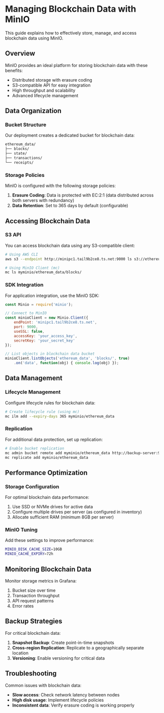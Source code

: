 # Managing Blockchain Data with MinIO

This guide explains how to effectively store, manage, and access blockchain data using MinIO.

## Overview

MinIO provides an ideal platform for storing blockchain data with these benefits:

- Distributed storage with erasure coding
- S3-compatible API for easy integration
- High throughput and scalability
- Advanced lifecycle management

## Data Organization

### Bucket Structure

Our deployment creates a dedicated bucket for blockchain data:

```bash
ethereum_data/
├── blocks/
├── state/
├── transactions/
└── receipts/
```

### Storage Policies

MinIO is configured with the following storage policies:

1. **Erasure Coding**: Data is protected with EC:2:1 (data distributed across both servers with redundancy)
2. **Data Retention**: Set to 365 days by default (configurable)

## Accessing Blockchain Data

### S3 API

You can access blockchain data using any S3-compatible client:

```bash
# Using AWS CLI
aws s3 --endpoint http://minipc1.tail9b2ce8.ts.net:9000 ls s3://ethereum_data/blocks/

# Using MinIO Client (mc)
mc ls myminio/ethereum_data/blocks/
```

### SDK Integration

For application integration, use the MinIO SDK:

```javascript
const Minio = require('minio');

// Connect to MinIO
const minioClient = new Minio.Client({
    endPoint: 'minipc1.tail9b2ce8.ts.net',
    port: 9000,
    useSSL: false,
    accessKey: 'your_access_key',
    secretKey: 'your_secret_key'
});

// List objects in blockchain data bucket
minioClient.listObjects('ethereum_data', 'blocks/', true)
    .on('data', function(obj) { console.log(obj) });
```

## Data Management

### Lifecycle Management

Configure lifecycle rules for blockchain data:

```bash
# Create lifecycle rule (using mc)
mc ilm add --expiry-days 365 myminio/ethereum_data
```

### Replication

For additional data protection, set up replication:

```bash
# Enable bucket replication
mc admin bucket remote add myminio/ethereum_data http://backup-server:9000 backup_access_key backup_secret_key
mc replicate add myminio/ethereum_data
```

## Performance Optimization

### Storage Configuration

For optimal blockchain data performance:

1. Use SSD or NVMe drives for active data
2. Configure multiple drives per server (as configured in inventory)
3. Allocate sufficient RAM (minimum 8GB per server)

### MinIO Tuning

Add these settings to improve performance:

```bash
MINIO_DISK_CACHE_SIZE=10GB
MINIO_CACHE_EXPIRY=72h
```

## Monitoring Blockchain Data

Monitor storage metrics in Grafana:

1. Bucket size over time
2. Transaction throughput
3. API request patterns
4. Error rates

## Backup Strategies

For critical blockchain data:

1. **Snapshot Backup**: Create point-in-time snapshots
2. **Cross-region Replication**: Replicate to a geographically separate location
3. **Versioning**: Enable versioning for critical data

## Troubleshooting

Common issues with blockchain data:

- **Slow access**: Check network latency between nodes
- **High disk usage**: Implement lifecycle policies
- **Inconsistent data**: Verify erasure coding is working properly
